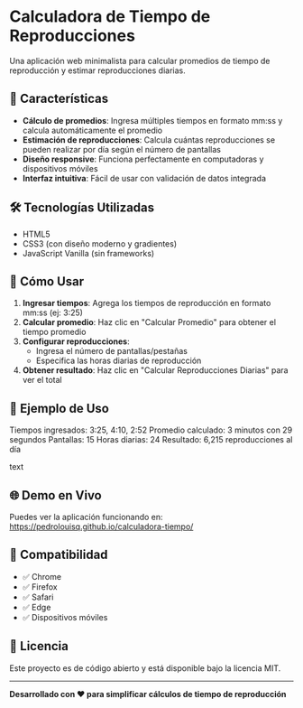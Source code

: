# Calculadora de Tiempo de Reproducciones

Una aplicación web minimalista para calcular promedios de tiempo de reproducción y estimar reproducciones diarias.

## 🚀 Características

- **Cálculo de promedios**: Ingresa múltiples tiempos en formato mm:ss y calcula automáticamente el promedio
- **Estimación de reproducciones**: Calcula cuántas reproducciones se pueden realizar por día según el número de pantallas
- **Diseño responsive**: Funciona perfectamente en computadoras y dispositivos móviles
- **Interfaz intuitiva**: Fácil de usar con validación de datos integrada

## 🛠️ Tecnologías Utilizadas

- HTML5
- CSS3 (con diseño moderno y gradientes)
- JavaScript Vanilla (sin frameworks)

## 📖 Cómo Usar

1. **Ingresar tiempos**: Agrega los tiempos de reproducción en formato mm:ss (ej: 3:25)
2. **Calcular promedio**: Haz clic en "Calcular Promedio" para obtener el tiempo promedio
3. **Configurar reproducciones**: 
   - Ingresa el número de pantallas/pestañas
   - Especifica las horas diarias de reproducción
4. **Obtener resultado**: Haz clic en "Calcular Reproducciones Diarias" para ver el total

## 🎯 Ejemplo de Uso
Tiempos ingresados: 3:25, 4:10, 2:52
Promedio calculado: 3 minutos con 29 segundos
Pantallas: 15
Horas diarias: 24
Resultado: 6,215 reproducciones al día

text

## 🌐 Demo en Vivo

Puedes ver la aplicación funcionando en: https://pedrolouisq.github.io/calculadora-tiempo/

## 📱 Compatibilidad

- ✅ Chrome
- ✅ Firefox
- ✅ Safari
- ✅ Edge
- ✅ Dispositivos móviles

## 📄 Licencia

Este proyecto es de código abierto y está disponible bajo la licencia MIT.

---

**Desarrollado con ❤️ para simplificar cálculos de tiempo de reproducción**
